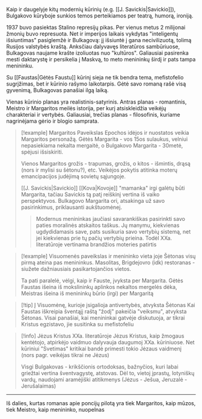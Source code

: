 Kaip ir daugelyje kitų modernių kūrinių (e.g. [[J. Savickis|Savickio]]), Bulgakovo kūryboje sunkios temos perteikiamos per teatrą, humorą, ironiją.

1937 buvo pasiektas Stalino represijų pikas. Per vienus metus 2 milijonai žmonių buvo represuota. Net ir imperijos laikais vykdytas "inteligentų išsiuntimas" pasiglemžė ir Bulkagovą: jį išsiuntė į gana necivilizuotą, tolimą Rusijos valstybės kraštą. Anksčiau dalyvavęs literatūros sambūriuose, Bulkagovas naujame krašte izoliuotas nuo "kultūros". Galiausiai pasirenka mesti daktarystę ir persikelia į Maskvą, to meto menininkų širdį ir pats tampa menininku.

Su [[Faustas|Gėtės Faustu]] kūrinį sieja ne tik bendra tema, mefistofelio sugrįžimas, bet ir kūrinio rašymo laikotarpis. Gėtė savo romaną rašė visą gyvenimą, Bulkagovas panašiai ilgą laiką.

Vienas kūrinio planas yra realistinis-satyrinis. Antras planas - romantinis, Meistro ir Margaritos meilės istorija, per kurį atsiskleidžia veikėjų charakteriai ir vertybės. Galiausiai, trečias planas - filosofinis, kuriame nagrinėjama gėrio ir blogio samprata.


> [!example] Margaritos Paveikslas
> Epochos idėjos ir nuostatos veikia Margaritos personažą. Gėtės Margarita - vos 15os sulaukus, velniui nepasiekiama nekalta mergaitė, o Bulgakovo Margarita - 30metė, spėjusi išsiskiriti.
> 
> Vienos Margaritos grožis - trapumas, grožis, o kitos - išmintis, drąsą (nors ir mylisi su šėtonu?), etc. Veikėjos pokytis atitinka moterų emancipacijos judėjimą sovietų sąjungoje. 
> 
> [[J. Savickis|Savickio]] [[Kova|Kovoje]] "mamanka" irgi galėtų būti Margarita, tačiau Savickis tą patį reiškinį vertina iš vaiko perspektyvos. Bulkagovo Margarita ori, atsakinga už savo pasirinkimus, priklausanti aukštuomėnej.
> 
> > Modernus menininkas jaučiasi savarankiškas pasirinkti savo paties moralinės atskaitos taškus. Jų manymu, kiekvienas ugdydidamasis save, pats susikuria savo vertybių sistemą, net jei kiekvienas prie tų pačių vertybių prieina. Todėl XXa. literatūroje vertinama brandžios moteries patirtis
>
> 
> 


> [!example] Visuomenės paveikslas ir menininko vieta joje
> Šėtonas visų pirmą ateina pas menininkus. Masolitas, Brigdejovro (idk) restoranas - siužete dažniausiais pasikartojančios vietos. 
> 
> Ta pati paralelė, vėlgi, kaip ir Fauste, įvyksta per Margarita. Gėtės Faustas išeina iš mokslininkų aplinkos nekaltos mergelės dėka, Meistras išeina iš menininkų būrio (irgi) per Margaritą

> [!tip] Į Visuomėnę, kurioje įsigalioja antivertybės, atvyksta Šėtonas
> Kai Faustas iškreipia šventąjį raštą "žodį" pakeičia "veiksmu", atvyksta Šėtonas. Visai panašiai, kai menininkai gatvėje diskutuoja, ar tikrai Kristus egzistavo, jie susitinka su mefistofeliu

> [!info] Jėzus Kristus XXa. literatūroje
> Jėzus Kristus, kaip žmogaus kentėtojo, atpirkėjo vaidmuo dalyvauja daugumoj XXa. kūriniuose. Net kūriniui "Svetimas" kritikai bandė primesti tokio Jėzaus vaidmenį (nors pagr. veikėjas tikrai ne Jėzus)
> 
> Visgi Bulgakovas - krikščionis ortodoksas, bažnyčios, kuri labai griežtai vertina šventvagystę, atstovas. Dėl to, vietoj įprastų, lotyniškų vardų, naudojami aramėjiški atitikmenys (Jėzus - Ješua, Jeruzalė - Jerušalaimas)



---



Iš dalies, kurtas romanas apie poncijų pilotą yra tiek Margaritos, kaip mūzos, tiek Meistro, kaip menininko, nuopelnas 
